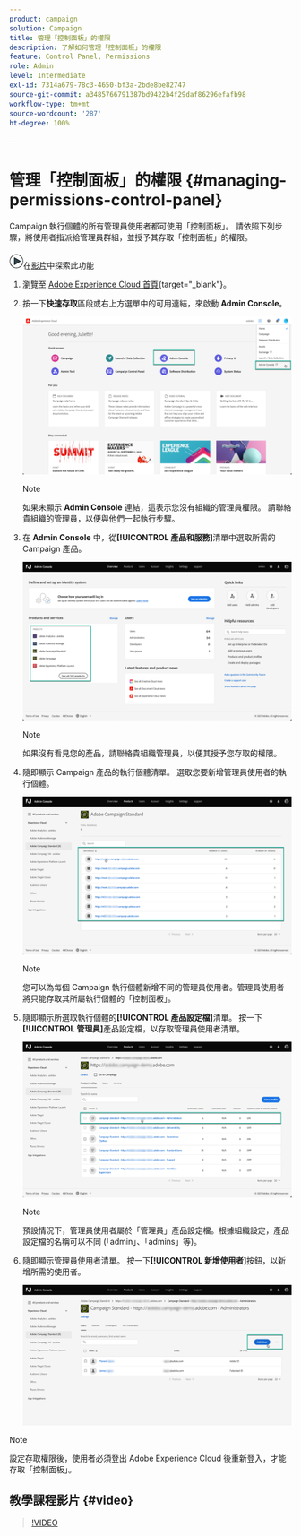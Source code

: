 ```yaml
---
product: campaign
solution: Campaign
title: 管理「控制面板」的權限
description: 了解如何管理「控制面板」的權限
feature: Control Panel, Permissions
role: Admin
level: Intermediate
exl-id: 7314a679-78c3-4650-bf3a-2bde8be82747
source-git-commit: a3485766791387bd9422b4f29daf86296efafb98
workflow-type: tm+mt
source-wordcount: '287'
ht-degree: 100%

---
```


# 管理「控制面板」的權限 {#managing-permissions-control-panel}

Campaign 執行個體的所有管理員使用者都可使用「控制面板」。 請依照下列步驟，將使用者指派給管理員群組，並授予其存取「控制面板」的權限。

![](assets/do-not-localize/how-to-video.png)在[影片](../../discover/using/managing-permissions.md#video)中探索此功能

1. 瀏覽至 [Adobe Experience Cloud 首頁](https://experiencecloud.adobe.com/){target="_blank"}。

1. 按一下&#x200B;**快速存取**&#x200B;區段或右上方選單中的可用連結，來啟動 **Admin Console**。

   ![](assets/do-not-localize/control_panel_admin-console.png)

   >[!NOTE]
   >
   >如果未顯示 **Admin Console** 連結，這表示您沒有組織的管理員權限。 請聯絡貴組織的管理員，以便與他們一起執行步驟。

1. 在 **Admin Console** 中，從&#x200B;**[!UICONTROL 產品和服務]**&#x200B;清單中選取所需的 Campaign 產品。

   ![](assets/do-not-localize/control_panel_product-list.png)

   >[!NOTE]
   >
   >如果沒有看見您的產品，請聯絡貴組織管理員，以便其授予您存取的權限。

1. 隨即顯示 Campaign 產品的執行個體清單。 選取您要新增管理員使用者的執行個體。

   ![](assets/do-not-localize/control_panel_add_user_4.png)

   >[!NOTE]
   >
   >您可以為每個 Campaign 執行個體新增不同的管理員使用者。管理員使用者將只能存取其所屬執行個體的「控制面板」。

1. 隨即顯示所選取執行個體的&#x200B;**[!UICONTROL 產品設定檔]**&#x200B;清單。 按一下&#x200B;**[!UICONTROL 管理員]**&#x200B;產品設定檔，以存取管理員使用者清單。

   ![](assets/do-not-localize/control_panel_add_user_5.png)

   >[!NOTE]
   >
   >預設情況下，管理員使用者屬於「管理員」產品設定檔。根據組織設定，產品設定檔的名稱可以不同 (「admin」、「admins」等)。

1. 隨即顯示管理員使用者清單。 按一下&#x200B;**[!UICONTROL 新增使用者]**&#x200B;按鈕，以新增所需的使用者。

   ![](assets/do-not-localize/control_panel_add_user_6.png)

>[!NOTE]
>
>設定存取權限後，使用者必須登出 Adobe Experience Cloud 後重新登入，才能存取「控制面板」。

## 教學課程影片 {#video}

>[!VIDEO](https://video.tv.adobe.com/v/27147?quality=12)
